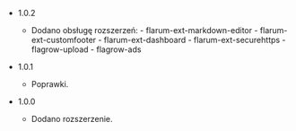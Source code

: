 - 1.0.2
  - Dodano obsługę rozszerzeń:
		- flarum-ext-markdown-editor
		- flarum-ext-customfooter
		- flarum-ext-dashboard
		- flarum-ext-securehttps
		- flagrow-upload
		- flagrow-ads
		
- 1.0.1
  - Poprawki.

- 1.0.0
  - Dodano rozszerzenie.




